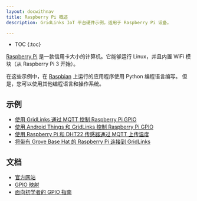 ```yaml
---
layout: docwithnav
title: Raspberry Pi 概述
description: GridLinks IoT 平台硬件示例，适用于 Raspberry Pi 设备。

---
```


* TOC
{:toc}

[Raspberry Pi](https://en.wikipedia.org/wiki/Raspberry_Pi) 是一款信用卡大小的计算机。它能够运行 Linux，并且内置 WiFi 模块（从 Raspberry Pi 3 开始）。

在这些示例中，在 [Raspbian](https://www.raspberrypi.org/downloads/raspbian/) 上运行的应用程序使用 Python 编程语言编写。
但是，您可以使用其他编程语言和操作系统。

## 示例

- [使用 GridLinks 通过 MQTT 控制 Raspberry Pi GPIO](/docs/samples/raspberry/gpio/)
- [使用 Android Things 和 GridLinks 控制 Raspberry Pi GPIO](/docs/samples/raspberry/gpio-android-things/)
- [使用 Raspberry Pi 和 DHT22 传感器通过 MQTT 上传温度](/docs/samples/raspberry/temperature/)
- [将带有 Grove Base Hat 的 Raspberry Pi 连接到 GridLinks](/docs/samples/raspberry/grove/)

## 文档

- [官方网站](https://www.raspberrypi.org)
- [GPIO 映射](https://en.wikipedia.org/wiki/Raspberry_Pi#General_purpose_input-output_.28GPIO.29_connector)
- [面向初学者的 GPIO 指南](https://www.raspberrypi.org/documentation/usage/gpio/)